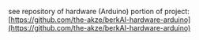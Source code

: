 see repository of hardware (Arduino) portion of project:
[https://github.com/the-akze/berkAI-hardware-arduino](https://github.com/the-akze/berkAI-hardware-arduino)